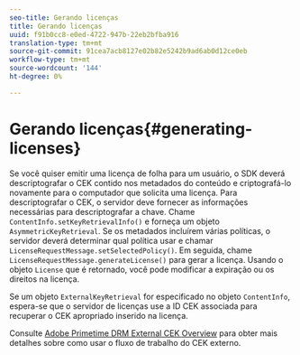 ```yaml
---
seo-title: Gerando licenças
title: Gerando licenças
uuid: f91b0cc8-e0ed-4722-947b-22eb2bfba916
translation-type: tm+mt
source-git-commit: 91cea7acb8127e02b82e5242b9ad6ab0d12ce0eb
workflow-type: tm+mt
source-wordcount: '144'
ht-degree: 0%

---
```



# Gerando licenças{#generating-licenses}

Se você quiser emitir uma licença de folha para um usuário, o SDK deverá descriptografar o CEK contido nos metadados do conteúdo e criptografá-lo novamente para o computador que solicita uma licença. Para descriptografar o CEK, o servidor deve fornecer as informações necessárias para descriptografar a chave. Chame `ContentInfo.setKeyRetrievalInfo()` e forneça um objeto `AsymmetricKeyRetrieval`. Se os metadados incluírem várias políticas, o servidor deverá determinar qual política usar e chamar `LicenseRequestMessage.setSelectedPolicy()`. Em seguida, chame `LicenseRequestMessage.generateLicense()` para gerar a licença. Usando o objeto `License` que é retornado, você pode modificar a expiração ou os direitos na licença.

Se um objeto `ExternalKeyRetrieval` for especificado no objeto `ContentInfo`, espera-se que o servidor de licenças use a ID CEK associada para recuperar o CEK apropriado inserido na licença.

Consulte [Adobe Primetime DRM External CEK Overview](../../../aaxs-drm-xkey-mgmt/aaxs-drm-using-external-cek-overview.md) para obter mais detalhes sobre como usar o fluxo de trabalho do CEK externo.
